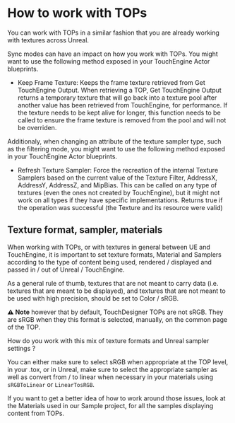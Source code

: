 # How to work with TOPs

You can work with TOPs in a similar fashion that you are already working with textures across Unreal.

Sync modes can have an impact on how you work with TOPs. You might want to use the following method exposed in your TouchEngine Actor blueprints.

- Keep Frame Texture: Keeps the frame texture retrieved from Get TouchEngine Output. When retrieving a TOP, Get TouchEngine Output returns a temporary texture that will go back into a texture pool after another value has been retrieved from TouchEngine, for performance. If the texture needs to be kept alive for longer, this function needs to be called to ensure the frame texture is removed from the pool and will not be overriden.

Additionaly, when changing an attribute of the texture sampler type, such as the filtering mode, you might want to use the following method exposed in your TouchEngine Actor blueprints.

- Refresh Texture Sampler: Force the recreation of the internal Texture Samplers based on the current value of the Texture Filter, AddressX, AddressY, AddressZ, and MipBias. This can be called on any type of textures (even the ones not created by TouchEngine), but it might not work on all types if they have specific implementations. Returns true if the operation was successful (the Texture and its resource were valid)

## Texture format, sampler, materials

When working with TOPs, or with textures in general between UE and TouchEngine, it is important to set texture formats, Material and Samplers according to the type of content being used, rendered / displayed and passed in / out of Unreal / TouchEngine.

As a general rule of thumb, textures that are not meant to carry data (i.e. textures that are meant to be displayed), and textures that are not meant to be used with high precision, should be set to Color / sRGB.

**⚠️ Note** however that by default, TouchDesigner TOPs are not sRGB. They are sRGB when they this format is selected, manually, on the common page of the TOP.

How do you work with this mix of texture formats and Unreal sampler settings ?

You can either make sure to select sRGB when appropriate at the TOP level, in your .tox, or in Unreal, make sure to select the appropriate sampler as well as convert from / to linear when necessary in your materials using `sRGBToLinear` or `LinearTosRGB`.

If you want to get a better idea of how to work around those issues, look at the Materials used in our Sample project, for all the samples displaying content from TOPs.
